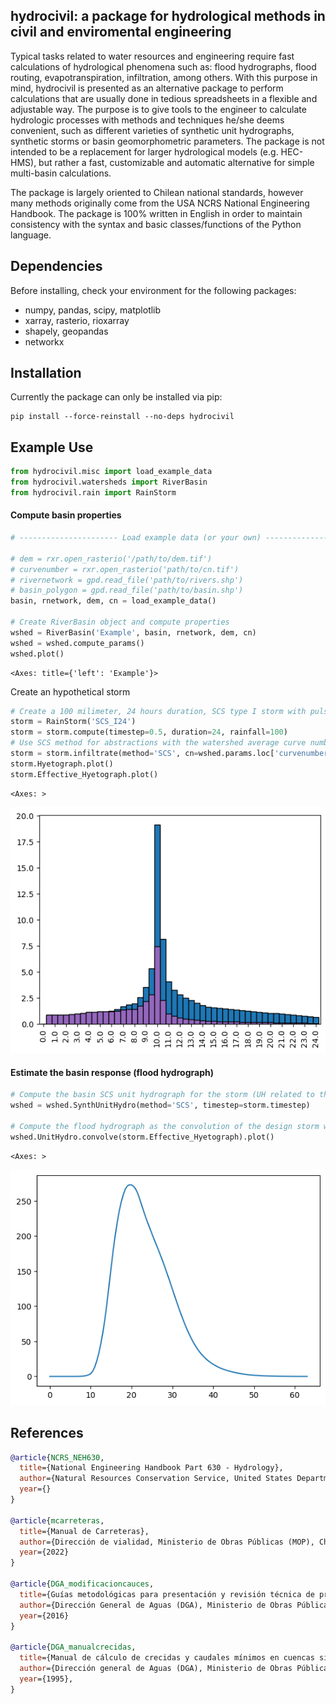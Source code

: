 ## hydrocivil: a package for hydrological methods in civil and enviromental engineering

Typical tasks related to water resources and engineering require fast calculations of hydrological phenomena such as: flood hydrographs, flood routing, evapotranspiration, infiltration, among others. With this purpose in mind, hydrocivil is presented as an alternative package to perform calculations that are usually done in tedious spreadsheets in a flexible and adjustable way. The purpose is to give tools to the engineer to calculate hydrologic processes with methods and techniques he/she deems convenient, such as different varieties of synthetic unit hydrographs, synthetic storms or basin geomorphometric parameters. The package is not intended to be a replacement for larger hydrological models (e.g. HEC-HMS), but rather a fast, customizable and automatic alternative for simple multi-basin calculations.

The package is largely oriented to Chilean national standards, however many methods originally come from the USA NCRS National Engineering Handbook. The package is 100% written in English in order to maintain consistency with the syntax and basic classes/functions of the Python language.

## Dependencies

Before installing, check your environment for the following packages:

* numpy, pandas, scipy, matplotlib
* xarray, rasterio, rioxarray
* shapely, geopandas
* networkx

## Installation

Currently the package can only be installed via pip:

```shell
pip install --force-reinstall --no-deps hydrocivil
```

## Example Use

```python
from hydrocivil.misc import load_example_data
from hydrocivil.watersheds import RiverBasin
from hydrocivil.rain import RainStorm
```

#### Compute basin properties

```python
# ---------------------- Load example data (or your own) --------------------- #

# dem = rxr.open_rasterio('/path/to/dem.tif')
# curvenumber = rxr.open_rasterio('path/to/cn.tif')
# rivernetwork = gpd.read_file('path/to/rivers.shp')
# basin_polygon = gpd.read_file('path/to/basin.shp')
basin, rnetwork, dem, cn = load_example_data()

# Create RiverBasin object and compute properties
wshed = RiverBasin('Example', basin, rnetwork, dem, cn)
wshed = wshed.compute_params()
wshed.plot()
```

    <Axes: title={'left': 'Example'}>

  Create an hypothetical storm

```python
# Create a 100 milimeter, 24 hours duration, SCS type I storm with pulses every 30 minutes
storm = RainStorm('SCS_I24')
storm = storm.compute(timestep=0.5, duration=24, rainfall=100)
# Use SCS method for abstractions with the watershed average curve number
storm = storm.infiltrate(method='SCS', cn=wshed.params.loc['curvenumber'].item())
storm.Hyetograph.plot()
storm.Effective_Hyetograph.plot()
```

    <Axes: >

![png](image/example_storm.png)

#### Estimate the basin response (flood hydrograph)

```python
# Compute the basin SCS unit hydrograph for the storm (UH related to the storm timestep)
wshed = wshed.SynthUnitHydro(method='SCS', timestep=storm.timestep)

# Compute the flood hydrograph as the convolution of the design storm with the unit hydrograph
wshed.UnitHydro.convolve(storm.Effective_Hyetograph).plot()
```

    <Axes: >

![png](image/example_hydrograph.png)

## References

```bib
@article{NCRS_NEH630,
  title={National Engineering Handbook Part 630 - Hydrology},
  author={Natural Resources Conservation Service, United States Department of Agriculture (USDA)},
  year={}
}

@article{mcarreteras,
  title={Manual de Carreteras},
  author={Dirección de vialidad, Ministerio de Obras Públicas (MOP), Chile},
  year={2022}
}

@article{DGA_modificacioncauces,
  title={Guías metodológicas para presentación y revisión técnica de proyectos de modificación de cauces naturales y artificiales.},
  author={Dirección General de Aguas (DGA), Ministerio de Obras Públicas (MOP), Chile},
  year={2016}
}

@article{DGA_manualcrecidas,
  title={Manual de cálculo de crecidas y caudales mínimos en cuencas sin información fluviométrica},
  author={Dirección general de Aguas (DGA), Ministerio de Obras Públicas (MOP), Chile},
  year={1995},
}

```
